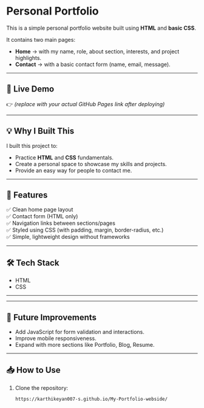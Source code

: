 # Personal Portfolio

This is a simple personal portfolio website built using **HTML** and **basic CSS**.

It contains two main pages:
- **Home** → with my name, role, about section, interests, and project highlights.
- **Contact** → with a basic contact form (name, email, message).

---

## 🔗 Live Demo

👉 
*(replace with your actual GitHub Pages link after deploying)*

---

## 💡 Why I Built This

I built this project to:
- Practice **HTML** and **CSS** fundamentals.
- Create a personal space to showcase my skills and projects.
- Provide an easy way for people to contact me.

---

## 🚀 Features

✅ Clean home page layout  
✅ Contact form (HTML only)  
✅ Navigation links between sections/pages  
✅ Styled using CSS (with padding, margin, border-radius, etc.)  
✅ Simple, lightweight design without frameworks  

---

## 🛠 Tech Stack

- HTML  
- CSS

---



---

## 🌱 Future Improvements

- Add JavaScript for form validation and interactions.
- Improve mobile responsiveness.
- Expand with more sections like Portfolio, Blog, Resume.

---

## 📥 How to Use

1. Clone the repository:
   ```bash
   https://karthikeyan007-s.github.io/My-Portfolio-webside/
   
